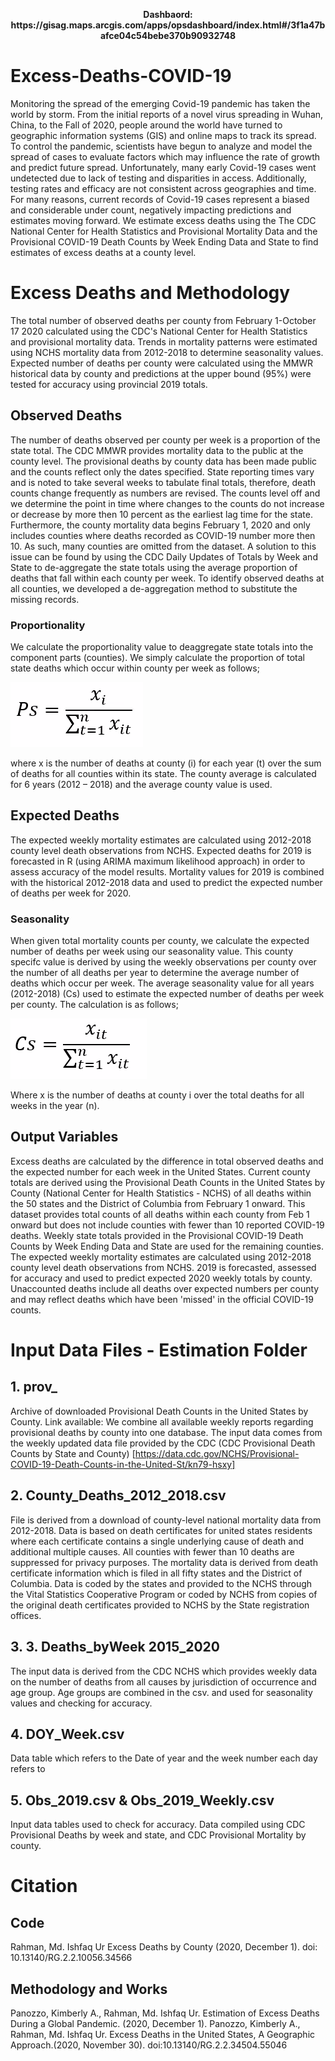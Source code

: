 <p align="center">
<b>Dashbaord: https://gisag.maps.arcgis.com/apps/opsdashboard/index.html#/3f1a47bafce04c54bebe370b90932748</b>
<p align="left">
 
# Excess-Deaths-COVID-19
Monitoring the spread of the emerging Covid-19 pandemic has taken the world by storm. From the initial reports of a novel virus spreading in Wuhan, China, to the Fall of 2020, people around the world have turned to geographic information systems (GIS) and online maps to track its spread. To control the pandemic, scientists have begun to analyze and model the spread of cases to evaluate factors which may influence the rate of growth and predict future spread. Unfortunately, many early Covid-19 cases went undetected due to lack of testing and disparities in access. Additionally, testing rates and efficacy are not consistent across geographies and time. For many reasons, current records of Covid-19 cases represent a biased and considerable under count, negatively impacting predictions and estimates moving forward. We estimate excess deaths using the The CDC National Center for Health Statistics and Provisional Mortality Data and the Provisional COVID-19 Death Counts by Week Ending Data and State to find estimates of excess deaths at a county level.

# Excess Deaths and Methodology
The total number of observed deaths per county from February 1-October 17 2020 calculated using the CDC's National Center for Health Statistics and provisional mortality data. Trends in mortality patterns were estimated using NCHS mortality data from 2012-2018 to determine seasonality values. Expected number of deaths per county were calculated using the MMWR historical data by county and predictions at the upper bound (95%) were tested for accuracy using provincial 2019 totals.

## Observed Deaths 
The number of deaths observed per county per week is a proportion of the state total. The CDC MMWR provides mortality data to the public at the county level. The provisional deaths by county data has been made public and the counts reflect only the dates specified. State reporting times vary and is noted to take several weeks to tabulate final totals, therefore, death counts change frequently as numbers are revised. The counts level off and we determine the point in time where changes to the counts do not increase or decrease by more then 10 percent as the earliest lag time for the state.  Furthermore, the county mortality data begins February 1, 2020 and only includes counties where deaths recorded as COVID-19 number more then 10. As such, many counties are omitted from the dataset. A solution to this issue can be found by using the CDC Daily Updates of Totals by Week and State to de-aggregate the state totals using the average proportion of deaths that fall within each county per week. 
To identify observed deaths at all counties, we developed a de-aggregation method to substitute the missing records. 
### Proportionality 
We calculate the proportionality value to deaggregate state totals into the component parts (counties). We simply calculate the proportion of total state deaths which occur within county per week as follows;

![alt text](equations/eq_2.PNG)

where x is the number of deaths at county (i) for each year (t) over the sum of deaths for all counties within its state. The county average is calculated for 6 years (2012 – 2018) and the average county value is used. 

## Expected Deaths
The expected weekly mortality estimates are calculated using 2012-2018 county level death observations from NCHS. Expected deaths for 2019 is forecasted in R (using ARIMA maximum likelihood approach) in order to assess accuracy of the model results. Mortality values for 2019 is combined with the historical 2012-2018 data and used to predict the expected number of deaths per week for 2020.
### Seasonality 
When given total mortality counts per county, we calculate the expected number of deaths per week using our seasonality value. This county specifc value is derived by using the weekly observations per county over the number of all deaths per year to determine the average number of deaths which occur per week. The average seasonality value for all years (2012-2018) (Cs) used to estimate the expected number of deaths per week per county. The calculation is as follows;

![alt text](equations/eq_1.PNG)

Where x is the number of deaths at county i over the total deaths for all weeks in the year (n). 

## Output Variables
Excess deaths are calculated by the difference in total observed deaths and the expected number for each week in the United States.  Current county totals are derived using the Provisional Death Counts in the United States by County (National Center for Health Statistics - NCHS) of all deaths within the 50 states and the District of Columbia from February 1 onward. This dataset provides total counts of all deaths within each county from Feb 1 onward but does not include counties with fewer than 10 reported COVID-19 deaths.  Weekly state totals provided in the Provisional COVID-19 Death Counts by Week Ending Data and State are used for the remaining counties. 
The expected weekly mortality estimates are calculated using 2012-2018 county level death observations from NCHS. 2019 is forecasted, assessed for accuracy and used to predict expected 2020 weekly totals by county.
Unaccounted deaths include all deaths over expected numbers per county and may reflect deaths which have been 'missed' in the official COVID-19 counts. 

# Input Data Files - Estimation Folder
## 1. prov_
Archive of downloaded Provisional Death Counts in the United States by County. 
Link available: We combine all available weekly reports regarding provisional deaths by county into one database. The input data comes from the weekly updated data file provided by the CDC (CDC Provisional Death Counts by State and County) [https://data.cdc.gov/NCHS/Provisional-COVID-19-Death-Counts-in-the-United-St/kn79-hsxy] 
## 2.	County_Deaths_2012_2018.csv
File is derived from a download of county-level national mortality data from 2012-2018. Data is based on death certificates for united states residents where each certificate contains a single underlying cause of death and additional multiple causes. All counties with fewer than 10 deaths are suppressed for privacy purposes. The mortality data is derived from death certificate information which is filed in all fifty states and the District of Columbia. Data is coded by the states and provided to the NCHS through the Vital Statistics Cooperative Program or coded by NCHS from copies of the original death certificates provided to NCHS by the State registration offices. 
## 3. 3.	Deaths_byWeek 2015_2020
 The input data is derived from the CDC NCHS which provides weekly data on the number of deaths from all causes by jurisdiction of occurrence and age group.  Age groups are combined in the csv. and used for seasonality values and checking for accuracy. 
## 4. DOY_Week.csv
Data table which refers to the Date of year and the week number each day refers to
## 5. Obs_2019.csv & Obs_2019_Weekly.csv
Input data tables used to check for accuracy. Data compiled using CDC Provisional Deaths by week and state, and CDC Provisional Mortality by county. 

# Citation
## Code
Rahman, Md. Ishfaq Ur Excess Deaths by County (2020, December 1). doi: 10.13140/RG.2.2.10056.34566
## Methodology and Works
Panozzo, Kimberly A., Rahman, Md. Ishfaq Ur. Estimation of Excess Deaths During a Global Pandemic. (2020, December 1). 
Panozzo, Kimberly A., Rahman, Md. Ishfaq Ur. Excess Deaths in the United States, A Geographic Approach.(2020, November 30). doi:10.13140/RG.2.2.34504.55046

